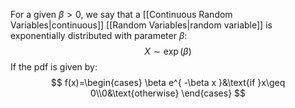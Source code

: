 For a given $\beta>0$, we say that a [[Continuous Random Variables|continuous]] [[Random Variables|random variable]] is exponentially distributed with parameter $\beta$:
$$
X\sim \exp(\beta)
$$
If the pdf is given by:
$$
f(x)=\begin{cases}
\beta e^{ -\beta x }&\text{if }x\geq 0\\0&\text{otherwise}
\end{cases}
$$
